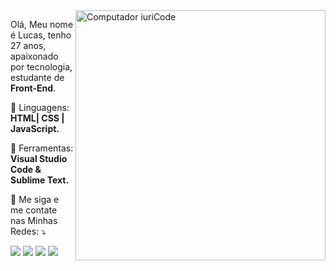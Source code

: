 <img src="https://raw.githubusercontent.com/MicaelliMedeiros/micaellimedeiros/master/image/computer-illustration.png" min-width="400px" max-width="400px" width="400px" align="right" alt="Computador iuriCode">

<p align="left"> 
  Olá, Meu nome é Lucas, tenho 27 anos, apaixonado por tecnologia, estudante de <strong>Front-End</strong>.<br>
</p>

<p align="left">
  🦄 Linguagens: <strong>HTML| CSS | JavaScript.</strong>
</p>

<p align="left">
  💼 Ferramentas: <strong>Visual Studio Code & Sublime Text.</strong>
</p>

<p align="left">
  💌 Me siga e me contate nas Minhas Redes: ⤵️
</p>

<p align="left">
  <a href="#" alt="Gmail">
  <img src="https://img.shields.io/badge/-Gmail-FF0000?style=flat-square&labelColor=FF0000&logo=gmail&logoColor=white&link=lucas.guyfawkes95@gmail.com/
" /></a>

  <a href="#" alt="Linkedin">
  <img src="https://img.shields.io/badge/-Linkedin-0e76a8?style=flat-square&logo=Linkedin&logoColor=white&link=linkedin.com/in/lucas-ramos-a8ba4a207/" /></a>

  <a href="#" alt="WhatsApp">
  <img src="https://img.shields.io/badge/-WhatsApp-25d366?style=flat-square&labelColor=25d366&logo=whatsapp&logoColor=white&link=5551996464872"/></a>

  <a href="#" alt="Facebook">
  <img src="https://img.shields.io/badge/-Facebook-3b5998?style=flat-square&labelColor=3b5998&logo=facebook&logoColor=white&link=web.facebook.com/lucas.ramos.716970"/></a>

</a>
</p>  
